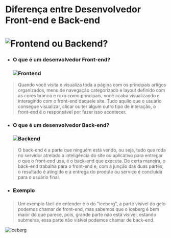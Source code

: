 # Diferença entre Desenvolvedor Front-end e Back-end <h1> ![Frontend ou Backend?](https://img.icons8.com/ios/50/000000/question--v1.png)

* ### O que é um desenvolvedor Front-end? <h3> ![Frontend](https://img.icons8.com/external-flaticons-flat-flat-icons/64/000000/external-front-end-web-development-flaticons-flat-flat-icons.png)
> Quando você visita e visualiza toda a página com os principais artigos organizados, menu de navegação categorizado e layout definido com as cores branco e roxo como principais, você acaba visualizando e interagindo com o front-end daquele site.
>Tudo aquilo que o usuário consegue visualizar, clicar ou ter algum outro tipo de interação, o front-end é o responsável por fazer isso acontecer.

* ### O que é um desenvolvedor Back-end? <h3> ![Backend](https://img.icons8.com/external-flaticons-flat-flat-icons/64/000000/external-backend-no-code-flaticons-flat-flat-icons.png)
>O back-end é a parte que ninguém está vendo, ou seja, tudo que roda no servidor atrelado a inteligência do site ou aplicativo para entregar o que o front-end usa, é o back-end que executa.
>De certa maneira, o back-end trabalha para o front-end e, com a junção das duas partes, o resultado é atingido e a entrega do produto ou serviço é concluída para o usuário final.

* ### Exemplo <h3>
>Um exemplo fácil de entender é o do "iceberg", a parte visível do gelo podemos chamar de front-end, mas sabemos que o iceberg é bem maior do que parece, pois, grande parte não está visível, estando submersa, essa parte não visível podemos chamar de back-end.

![Iceberg](https://blog.back4app.com/wp-content/uploads/2021/06/backend-vs-frontend-2.png)
